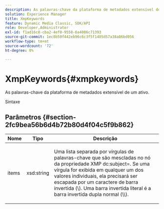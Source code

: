 ```yaml
---
description: As palavras-chave da plataforma de metadados extensível de um ativo.
solution: Experience Manager
title: XmpKeywords
feature: Dynamic Media Classic, SDK/API
role: Developer,Administrator
exl-id: f1ad16c8-cba2-4ef0-9558-6a4086c71393
source-git-commit: 1ec8b59f442eb96c6c3f5f1405d57a38a86bd056
workflow-type: tm+mt
source-wordcount: '72'
ht-degree: 0%

---
```


# XmpKeywords{#xmpkeywords}

As palavras-chave da plataforma de metadados extensível de um ativo.

Sintaxe

## Parâmetros {#section-2fc9bea56b6d4b72b80d4f04c5f9b862}

<table id="table_04100BB8ABD84EF68B0A7CE3AD946414"> 
 <thead> 
  <tr> 
   <th colname="col1" class="entry"> Nome </th> 
   <th colname="col2" class="entry"> Tipo </th> 
   <th colname="col3" class="entry"> Descrição </th> 
  </tr> 
 </thead>
 <tbody> 
  <tr> 
   <td colname="col1"> <span class="codeph"> <span class="varname"> items</span> </span> </td> 
   <td colname="col2"> <span class="codeph"> xsd:string</span> </td> 
   <td colname="col3"> <p>Uma lista separada por vírgulas de palavras-chave que são mescladas no nó da propriedade XMP <span class="codeph"> dc:subject=</span>. Se uma vírgula for exibida em qualquer um dos valores individuais, ela precisará ser escapada por um caractere de barra invertida (\). Uma barra invertida literal é a barra invertida dupla normal (\\). </p> </td> 
  </tr> 
 </tbody> 
</table>
